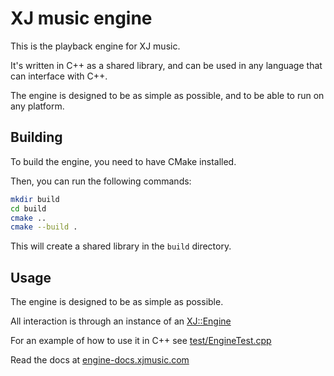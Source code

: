 
# XJ music engine

This is the playback engine for XJ music.

It's written in C++ as a shared library, and can be used in any language that can interface with C++.

The engine is designed to be as simple as possible, and to be able to run on any platform.



## Building

To build the engine, you need to have CMake installed.

Then, you can run the following commands:

```bash
mkdir build
cd build
cmake ..
cmake --build .
```

This will create a shared library in the `build` directory.



## Usage

The engine is designed to be as simple as possible.

All interaction is through an instance of an [XJ::Engine](https://engine-docs.xjmusic.com/d4/dde/classXJ_1_1Engine.html)

For an example of how to use it in C++ see [test/EngineTest.cpp](test/EngineTest.cpp)

Read the docs at [engine-docs.xjmusic.com](https://engine-docs.xjmusic.com)
